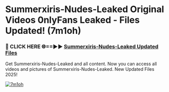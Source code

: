 # Summerxiris-Nudes-Leaked Original Videos 0nlyFans Leaked - Files Updated! (7m1oh)

<h3>🔴 CLICK HERE 🌐==►► <a href="https://tinyurl.com/yc6ubb5a" rel="nofollow">Summerxiris-Nudes-Leaked Updated Files</a></h3>

Get Summerxiris-Nudes-Leaked and all content. Now you can access all videos and pictures of Summerxiris-Nudes-Leaked. New Updated Files 2025!

[![7m1oh](https://i.imgur.com/7eu0CRL.gif)](https://tinyurl.com/yc6ubb5a)
